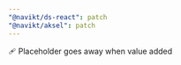 ```yaml
---
"@navikt/ds-react": patch
"@navikt/aksel": patch
---
```


:adhesive_bandage: Placeholder goes away when value added

